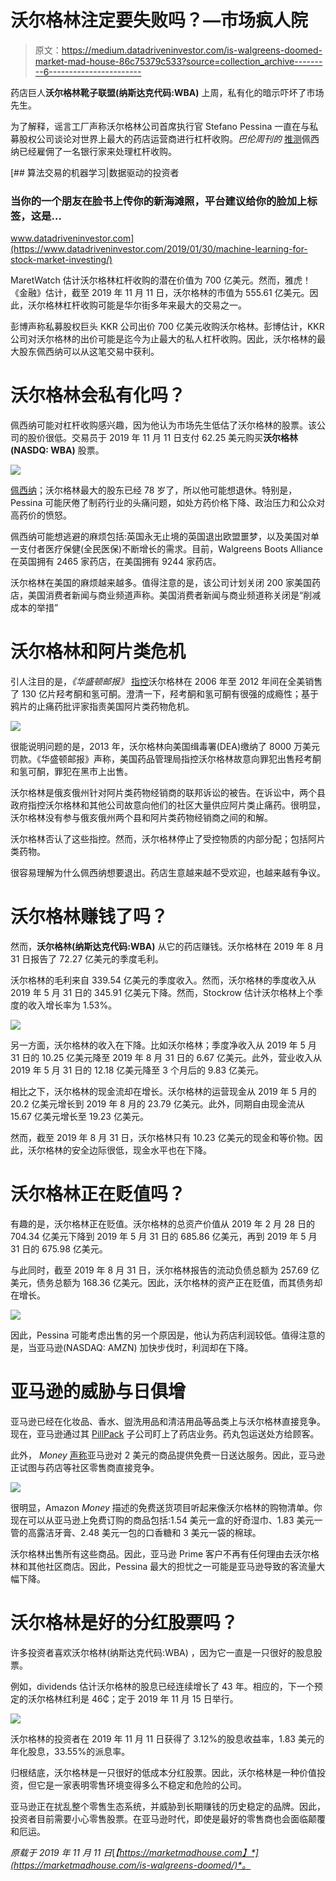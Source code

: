 # 沃尔格林注定要失败吗？—市场疯人院

> 原文：<https://medium.datadriveninvestor.com/is-walgreens-doomed-market-mad-house-86c75379c533?source=collection_archive---------6----------------------->

药店巨人**沃尔格林靴子联盟(纳斯达克代码:WBA)** 上周，私有化的暗示吓坏了市场先生。

为了解释，谣言工厂声称沃尔格林公司首席执行官 Stefano Pessina 一直在与私募股权公司谈论对世界上最大的药店运营商进行杠杆收购。*巴伦周刊的* [推测](https://www.barrons.com/articles/lbo-walgreens-boots-alliance-skeptics-doubts-costs-51573069034)佩西纳已经雇佣了一名银行家来处理杠杆收购。

[](https://www.datadriveninvestor.com/2019/01/30/machine-learning-for-stock-market-investing/) [## 算法交易的机器学习|数据驱动的投资者

### 当你的一个朋友在脸书上传你的新海滩照，平台建议给你的脸加上标签，这是…

www.datadriveninvestor.com](https://www.datadriveninvestor.com/2019/01/30/machine-learning-for-stock-market-investing/) 

MaretWatch 估计沃尔格林杠杆收购的潜在价值为 700 亿美元。然而，雅虎！《金融》估计，截至 2019 年 11 月 11 日，沃尔格林的市值为 555.61 亿美元。因此，沃尔格林杠杆收购可能是华尔街多年来最大的交易之一。

彭博声称私募股权巨头 KKR 公司出价 700 亿美元收购沃尔格林。彭博估计，KKR 公司对沃尔格林的出价可能是迄今为止最大的私人杠杆收购。因此，沃尔格林的最大股东佩西纳可以从这笔交易中获利。

# 沃尔格林会私有化吗？

佩西纳可能对杠杆收购感兴趣，因为他认为市场先生低估了沃尔格林的股票。该公司的股价很低。交易员于 2019 年 11 月 11 日支付 62.25 美元购买**沃尔格林(NASDQ: WBA)** 股票。

![](img/9fc70d3d2fcad82736a44452a76b6c68.png)

[佩西纳](https://en.wikipedia.org/wiki/Stefano_Pessina)；沃尔格林最大的股东已经 78 岁了，所以他可能想退休。特别是，Pessina 可能厌倦了制药行业的头痛问题，如处方药价格下降、政治压力和公众对高药价的愤怒。

佩西纳可能想逃避的麻烦包括:英国永无止境的英国退出欧盟噩梦，以及美国对单一支付者医疗保健(全民医保)不断增长的需求。目前，Walgreens Boots Alliance 在英国拥有 2465 家药店，在美国拥有 9244 家药店。

沃尔格林在美国的麻烦越来越多。值得注意的是，该公司计划关闭 200 家美国药店，美国消费者新闻与商业频道声称。美国消费者新闻与商业频道称关闭是“削减成本的举措”

# 沃尔格林和阿片类危机

引人注目的是，*《华盛顿邮报》* [指控](https://www.washingtonpost.com/investigations/2019/11/07/height-crisis-walgreens-handled-nearly-one-five-most-addictive-opioids/?arc404=true)沃尔格林在 2006 年至 2012 年间在全美销售了 130 亿片羟考酮和氢可酮。澄清一下，羟考酮和氢可酮有很强的成瘾性；基于鸦片的止痛药批评家指责美国阿片类药物危机。

![](img/7f934739c818bd80cd59f36aa6a48604.png)

很能说明问题的是，2013 年，沃尔格林向美国缉毒署(DEA)缴纳了 8000 万美元罚款。《华盛顿邮报》声称，美国药品管理局指控沃尔格林故意向罪犯出售羟考酮和氢可酮，罪犯在黑市上出售。

沃尔格林是俄亥俄州针对阿片类药物经销商的联邦诉讼的被告。在诉讼中，两个县政府指控沃尔格林和其他公司故意向他们的社区大量供应阿片类止痛药。很明显，沃尔格林没有参与俄亥俄州两个县和阿片类药物经销商之间的和解。

沃尔格林否认了这些指控。然而，沃尔格林停止了受控物质的内部分配；包括阿片类药物。

很容易理解为什么佩西纳想要退出。药店生意越来越不受欢迎，也越来越有争议。

# 沃尔格林赚钱了吗？

然而，**沃尔格林(纳斯达克代码:WBA)** 从它的药店赚钱。沃尔格林在 2019 年 8 月 31 日报告了 72.27 亿美元的季度毛利。

沃尔格林的毛利来自 339.54 亿美元的季度收入。然而，沃尔格林的季度收入从 2019 年 5 月 31 日的 345.91 亿美元下降。然而，Stockrow 估计沃尔格林上个季度的收入增长率为 1.53%。

![](img/6c9ae3c6c64b74f58ca194d8989caf60.png)

另一方面，沃尔格林的收入在下降。比如沃尔格林；季度净收入从 2019 年 5 月 31 日的 10.25 亿美元降至 2019 年 8 月 31 日的 6.67 亿美元。此外，营业收入从 2019 年 5 月 31 日的 12.18 亿美元降至 3 个月后的 9.83 亿美元。

相比之下，沃尔格林的现金流却在增长。沃尔格林的运营现金从 2019 年 5 月的 20.2 亿美元增长到 2019 年 8 月的 23.79 亿美元。此外，同期自由现金流从 15.67 亿美元增长至 19.23 亿美元。

然而，截至 2019 年 8 月 31 日，沃尔格林只有 10.23 亿美元的现金和等价物。因此，沃尔格林的安全边际很低，现金水平也在下降。

# 沃尔格林正在贬值吗？

有趣的是，沃尔格林正在贬值。沃尔格林的总资产价值从 2019 年 2 月 28 日的 704.34 亿美元下降到 2019 年 5 月 31 日的 685.86 亿美元，再到 2019 年 5 月 31 日的 675.98 亿美元。

与此同时，截至 2019 年 8 月 31 日，沃尔格林报告的流动负债总额为 257.69 亿美元，债务总额为 168.36 亿美元。因此，沃尔格林的资产正在贬值，而其债务却在增长。

![](img/a7534838350cb191740a7c3720f03e60.png)

因此，Pessina 可能考虑出售的另一个原因是，他认为药店利润较低。值得注意的是，当亚马逊(NASDAQ: AMZN) 加快步伐时，利润却在下降。

# 亚马逊的威胁与日俱增

亚马逊已经在化妆品、香水、盥洗用品和清洁用品等品类上与沃尔格林直接竞争。现在，亚马逊通过其 [PillPack](https://www.pillpack.com/get-started?utm_source=adwords&utm_medium=cpc_c&utm_campaign=PP_Brand_Exact&utm_content=pillpack_exact_search_311537936809&utm_term=pillpack_e&campaignid=1435897845&adgroupid=56000259597&adid=311537936809&gclid=Cj0KCQiAno_uBRC1ARIsAB496IWJ6zsHwcZG74NQG5vZo54YHhJLIdjoONCVDDVKWIGehdgPIaWrhNYaAkXWEALw_wcB) 子公司盯上了药店业务。药丸包运送处方给顾客。

此外， *Money* [声称](http://money.com/money/5659835/amazon-prime-free-shipping-one-day/)亚马逊对 2 美元的商品提供免费一日送达服务。因此，亚马逊正试图与药店等社区零售商直接竞争。

![](img/35d4eae569a9e23bc123b411a30a0abd.png)

很明显，Amazon *Money* 描述的免费送货项目听起来像沃尔格林的购物清单。你现在可以从亚马逊上免费订购的商品包括:1.54 美元一盒的好奇湿巾、1.83 美元一管的高露洁牙膏、2.48 美元一包的口香糖和 3 美元一袋的棉球。

沃尔格林出售所有这些商品。因此，亚马逊 Prime 客户不再有任何理由去沃尔格林和其他社区商店。因此，Pessina 最大的担忧之一可能是亚马逊导致的客流量大幅下降。

# 沃尔格林是好的分红股票吗？

许多投资者喜欢沃尔格林(纳斯达克代码:WBA) ，因为它一直是一只很好的股息股票。

例如，dividends 估计沃尔格林的股息已经连续增长了 43 年。相应的，下一个预定的沃尔格林红利是 46₵；定于 2019 年 11 月 15 日举行。

![](img/b3cde522dbf7857f3779e34f117987b6.png)

沃尔格林的投资者在 2019 年 11 月 11 日获得了 3.12%的股息收益率，1.83 美元的年化股息，33.55%的派息率。

归根结底，沃尔格林是一只很好的低成本分红股票。因此，沃尔格林是一种价值投资，但它是一家表明零售环境变得多么不稳定和危险的公司。

亚马逊正在扰乱整个零售生态系统，并威胁到长期赚钱的历史稳定的品牌。因此，投资者目前需要小心零售股票。在亚马逊时代，即使是最好的零售商也会面临颠覆和厄运。

*原载于 2019 年 11 月 11 日*[*【https://marketmadhouse.com】*](https://marketmadhouse.com/is-walgreens-doomed/)*。*